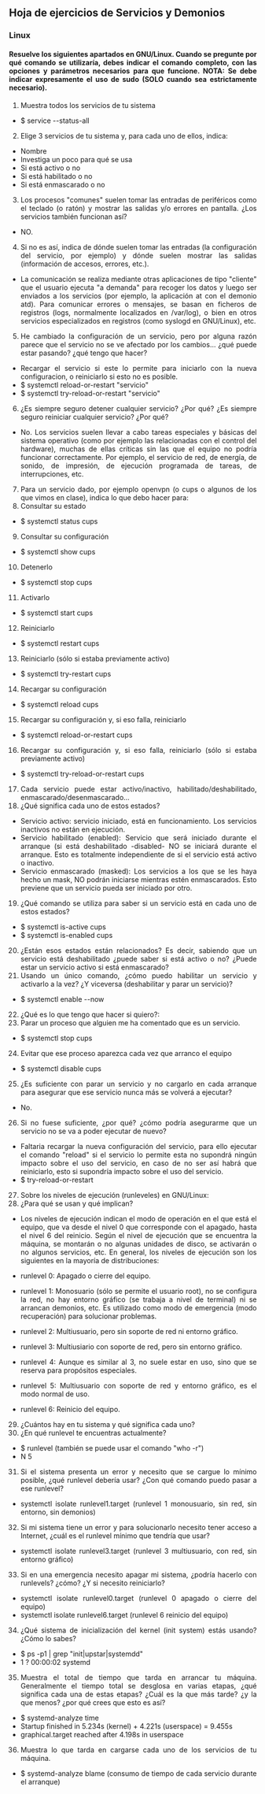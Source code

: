<div align=justify>

 ## Hoja de ejercicios de Servicios y Demonios
 
 ### Linux
#### Resuelve los siguientes apartados en GNU/Linux. Cuando se pregunte por qué comando se utilizaría, debes indicar el comando completo, con las opciones y parámetros necesarios para que funcione. NOTA: Se debe indicar expresamente el uso de sudo (SOLO cuando sea estrictamente necesario).

1. Muestra todos los servicios de tu sistema
- $ service --status-all
2.  Elige 3 servicios de tu sistema y, para cada uno de ellos, indica:
- Nombre
- Investiga un poco para qué se usa
- Si está activo o no
- Si está habilitado o no
- Si está enmascarado o no
 
3. Los procesos "comunes" suelen tomar las entradas de periféricos como el teclado (o ratón) y mostrar las salidas y/o errores en pantalla. ¿Los servicios también funcionan así?
 
 - NO.
 
 4. Si no es así, indica de dónde suelen tomar las entradas (la configuración del servicio, por ejemplo) y dónde suelen mostrar las salidas (información de accesos, errores, etc.).
 
 - La comunicación se realiza mediante otras aplicaciones de tipo "cliente" que el usuario ejecuta "a demanda" para recoger los datos y luego ser enviados a los servicios (por ejemplo, la aplicación at con el demonio atd). Para comunicar errores o mensajes, se basan en ficheros de registros (logs, normalmente localizados en /var/log), o bien en otros servicios especializados en registros (como syslogd en GNU/Linux), etc.
 
5. He cambiado la configuración de un servicio, pero por alguna razón parece que el servicio no se ve afectado por los cambios... ¿qué puede estar pasando? ¿qué tengo que hacer?

 - Recargar el servicio si este lo permite para iniciarlo con la nueva configuracion, o reiniciarlo si esto no es posible.
 - $ systemctl reload-or-restart "servicio"
 - $ systemctl try-reload-or-restart "servicio"
 
 6. ¿Es siempre seguro detener cualquier servicio? ¿Por qué? ¿Es siempre seguro reiniciar cualquier servicio? ¿Por qué?
 
 - No. Los servicios suelen llevar a cabo tareas especiales y básicas del sistema operativo (como por ejemplo las relacionadas con el control del hardware), muchas de ellas críticas sin las que el equipo no podría funcionar correctamente. Por ejemplo, el servicio de red, de energía, de sonido, de impresión, de ejecución programada de tareas, de interrupciones, etc. 
 
7. Para un servicio dado, por ejemplo openvpn (o cups o algunos de los que vimos en clase), indica lo que debo hacer para:
8. Consultar su estado
- $ systemctl status cups
9. Consultar su configuración
- $ systemctl show cups
10. Detenerlo
- $ systemctl stop cups
11. Activarlo
- $ systemctl start cups
12. Reiniciarlo
- $ systemctl restart cups
13. Reiniciarlo (sólo si estaba previamente activo)
- $ systemctl try-restart cups
14. Recargar su configuración
- $ systemctl reload cups
15. Recargar su configuración y, si eso falla, reiniciarlo
- $ systemctl reload-or-restart cups
16. Recargar su configuración y, si eso falla, reiniciarlo (sólo si estaba previamente activo)
- $ systemctl try-reload-or-restart cups

17. Cada servicio puede estar activo/inactivo, habilitado/deshabilitado, enmascarado/desenmascarado...
18. ¿Qué significa cada uno de estos estados?
- Servicio activo: servicio iniciado, está en funcionamiento. Los servicios inactivos no están en ejecución.
- Servicio habilitado (enabled): Servicio que será iniciado durante el arranque (si está deshabilitado -disabled- NO se iniciará durante el arranque. Esto es totalmente independiente de si el servicio está activo o inactivo.
- Servicio enmascarado (masked): Los servicios a los que se les haya hecho un mask, NO podrán iniciarse mientras estén enmascarados. Esto previene que un servicio pueda ser iniciado por otro.

19. ¿Qué comando se utiliza para saber si un servicio está en cada uno de estos estados?
- $ systemctl is-active cups
- $ systemctl is-enabled cups 
20. ¿Están esos estados están relacionados? Es decir, sabiendo que un servicio está deshabilitado ¿puede saber si está activo o no? ¿Puede estar un servicio activo si está enmascarado?
21. Usando un único comando, ¿cómo puedo habilitar un servicio y activarlo a la vez? ¿Y viceversa (deshabilitar y parar un servicio)?
 - $ systemctl enable --now
22. ¿Qué es lo que tengo que hacer si quiero?:
23. Parar un proceso que alguien me ha comentado que es un servicio.
- $ systemctl stop cups
24. Evitar que ese proceso aparezca cada vez que arranco el equipo
- $ systemctl disable cups
25. ¿Es suficiente con parar un servicio y no cargarlo en cada arranque para asegurar que ese servicio nunca más se volverá a ejecutar?
- No.
26. Si no fuese suficiente, ¿por qué? ¿cómo podría asegurarme que un servicio no se va a poder ejecutar de nuevo?
- Faltaria recargar la nueva configuración del servicio, para ello ejecutar el comando "reload" si el servicio lo permite esta no supondrá ningún impacto sobre el uso del servicio, en caso de no ser así habrá que reiniciarlo, esto si supondría impacto sobre el uso del servicio.
- $ try-reload-or-restart

27. Sobre los niveles de ejecución (runleveles) en GNU/Linux:
28. ¿Para qué se usan y qué implican?
- Los niveles de ejecución indican el modo de operación en el que está el equipo, que va desde el nivel 0 que corresponde con el apagado, hasta el nivel 6 del reinicio. Según el nivel de ejecución que se encuentra la máquina, se montarán o no algunas unidades de disco, se activarán o no algunos servicios, etc. En general, los niveles de ejecución son los siguientes en la mayoría de distribuciones:

- runlevel 0: Apagado o cierre del equipo.
- runlevel 1: Monosuario (sólo se permite el usuario root), no se configura la red, no hay entorno gráfico (se trabaja a nivel de terminal) ni se arrancan demonios, etc. Es utilizado como modo de emergencia (modo recuperación) para solucionar problemas.
- runlevel 2: Multiusuario, pero sin soporte de red ni entorno gráfico.
- runlevel 3: Multiusiario con soporte de red, pero sin entorno gráfico.
- runlevel 4: Aunque es similar al 3, no suele estar en uso, sino que se reserva para propósitos especiales.
- runlevel 5: Multiusuario con soporte de red y entorno gráfico, es el modo normal de uso.
- runlevel 6: Reinicio del equipo.
29. ¿Cuántos hay en tu sistema y qué significa cada uno?
30. ¿En qué runlevel te encuentras actualmente?
 - $ runlevel (también se puede usar el comando "who -r")
 - N 5
31. Si el sistema presenta un error y necesito que se cargue lo mínimo posible, ¿qué runlevel debería usar? ¿Con qué comando puedo pasar a ese runlevel?
 - systemctl isolate runlevel1.target (runlevel 1 monousuario, sin red, sin entorno, sin demonios)
32. Si mi sistema tiene un error y para solucionarlo necesito tener acceso a Internet, ¿cuál es el runlevel mínimo que tendría que usar?
 - systemctl isolate runlevel3.target (runlevel 3 multiusuario, con red, sin entorno gráfico)
33. Si en una emergencia necesito apagar mi sistema, ¿podría hacerlo con runlevels? ¿cómo?
¿Y si necesito reiniciarlo?
 - systemctl isolate runlevel0.target (runlevel 0 apagado o cierre del equipo)
 - systemctl isolate runlevel6.target (runlevel 6 reinicio del equipo)
 
34. ¿Qué sistema de inicialización del kernel (init system) estás usando? ¿Cómo lo sabes?
 - $ ps -p1 | grep "init\|upstar\|systemdd"
 - 1 ?     00:00:02 systemd
35. Muestra el total de tiempo que tarda en arrancar tu máquina. Generalmente el tiempo total se desglosa en varias etapas, ¿qué significa cada una de estas etapas? ¿Cuál es la que más tarde? ¿y la que menos? ¿por qué crees que esto es así?
 
 - $ systemd-analyze time
- Startup finished in 5.234s (kernel) + 4.221s (userspace) = 9.455s 
- graphical.target reached after 4.198s in userspace

36. Muestra lo que tarda en cargarse cada uno de los servicios de tu máquina.
 - $ systemd-analyze blame (consumo de tiempo de cada servicio durante el arranque)
 </di>
